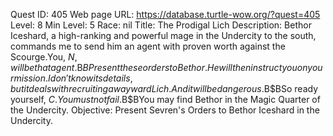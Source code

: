 Quest ID: 405
Web page URL: https://database.turtle-wow.org/?quest=405
Level: 8
Min Level: 5
Race: nil
Title: The Prodigal Lich
Description: Bethor Iceshard, a high-ranking and powerful mage in the Undercity to the south, commands me to send him an agent with proven worth against the Scourge.You, $N, will be that agent.$B$BPresent these orders to Bethor.He will then instruct you on your mission.I don't know its details, but it deals with recruiting a wayward Lich.And it will be dangerous.$B$BSo ready yourself, $C.You must not fail.$B$BYou may find Bethor in the Magic Quarter of the Undercity.
Objective: Present Sevren's Orders to Bethor Iceshard in the Undercity.
